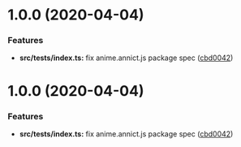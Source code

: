 # 1.0.0 (2020-04-04)


### Features

* **src/__tests__/index.ts:** fix anime.annict.js package spec ([cbd0042](https://github.com/teitei-tk/anime.annict.js/commit/cbd0042a6d6359f8ca841a957539b0dc3c6b1191))

# 1.0.0 (2020-04-04)


### Features

* **src/__tests__/index.ts:** fix anime.annict.js package spec ([cbd0042](https://github.com/teitei-tk/anime.annict.js/commit/cbd0042a6d6359f8ca841a957539b0dc3c6b1191))
